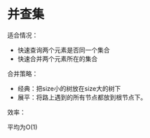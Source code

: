 # 并查集

适合情况：

* 快速查询两个元素是否同一个集合
* 快速合并两个元素所在的集合



合并策略：

* 经典：把size小的树放在size大的树下
* 展平：将路上遇到的所有节点都放到根节点下。

效率：

平均为O\(1\)






